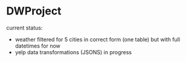 # DWProject
current status:
- weather filtered for 5 cities in correct form (one table) but with full datetimes for now
- yelp data transformations (JSONS) in progress
